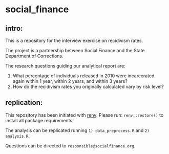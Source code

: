 # social_finance
## intro:

This is a repository for the interview exercise on recidivism rates.

The project is a partnership between Social Finance and the State Department of Corrections.

The research questions guiding our analytical report are:

1. What percentage of individuals released in 2010 were incarcerated again within 1 year, within 2 years, and within 3 years?
2. How do the recidivism rates you originally calculated vary by risk level?

## replication:

This repository has been initiated with [renv](https://rstudio.github.io/renv/articles/renv.html). Please run: `renv::restore()` to install all package requirements.

The analysis can be replicated running  `1) data_preprocess.R` and `2) analysis.R`.

Questions can be directed to `responsible@socialfinance.org`.
